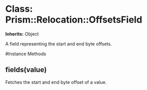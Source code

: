 # Class: Prism::Relocation::OffsetsField
**Inherits:** Object
    

A field representing the start and end byte offsets.



#Instance Methods
## fields(value) [](#method-i-fields)
Fetches the start and end byte offset of a value.

